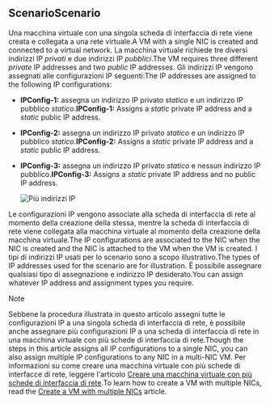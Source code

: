 ## <a name="scenario"></a><span data-ttu-id="3e38f-101">Scenario</span><span class="sxs-lookup"><span data-stu-id="3e38f-101">Scenario</span></span>
<span data-ttu-id="3e38f-102">Una macchina virtuale con una singola scheda di interfaccia di rete viene creata e collegata a una rete virtuale.</span><span class="sxs-lookup"><span data-stu-id="3e38f-102">A VM with a single NIC is created and connected to a virtual network.</span></span> <span data-ttu-id="3e38f-103">La macchina virtuale richiede tre diversi indirizzi IP *privati* e due indirizzi IP *pubblici*.</span><span class="sxs-lookup"><span data-stu-id="3e38f-103">The VM requires three different *private* IP addresses and two *public* IP addresses.</span></span> <span data-ttu-id="3e38f-104">Gli indirizzi IP vengono assegnati alle configurazioni IP seguenti:</span><span class="sxs-lookup"><span data-stu-id="3e38f-104">The IP addresses are assigned to the following IP configurations:</span></span>

* <span data-ttu-id="3e38f-105">**IPConfig-1:** assegna un indirizzo IP privato *statico* e un indirizzo IP pubblico *statico*.</span><span class="sxs-lookup"><span data-stu-id="3e38f-105">**IPConfig-1:** Assigns a *static* private IP address and a *static* public IP address.</span></span>
* <span data-ttu-id="3e38f-106">**IPConfig-2:** assegna un indirizzo IP privato *statico* e un indirizzo IP pubblico *statico*.</span><span class="sxs-lookup"><span data-stu-id="3e38f-106">**IPConfig-2:** Assigns a *static* private IP address and a *static* public IP address.</span></span>
* <span data-ttu-id="3e38f-107">**IPConfig-3:** assegna un indirizzo IP privato *statico* e nessun indirizzo IP pubblico.</span><span class="sxs-lookup"><span data-stu-id="3e38f-107">**IPConfig-3:** Assigns a *static* private IP address and no public IP address.</span></span>
  
    ![Più indirizzi IP](./media/virtual-network-multiple-ip-addresses-scenario/multiple-ipconfigs.png)

<span data-ttu-id="3e38f-109">Le configurazioni IP vengono associate alla scheda di interfaccia di rete al momento della creazione della stessa, mentre la scheda di interfaccia di rete viene collegata alla macchina virtuale al momento della creazione della macchina virtuale.</span><span class="sxs-lookup"><span data-stu-id="3e38f-109">The IP configurations are associated to the NIC when the NIC is created and the NIC is attached to the VM when the VM is created.</span></span> <span data-ttu-id="3e38f-110">I tipi di indirizzi IP usati per lo scenario sono a scopo illustrativo.</span><span class="sxs-lookup"><span data-stu-id="3e38f-110">The types of IP addresses used for the scenario are for illustration.</span></span> <span data-ttu-id="3e38f-111">È possibile assegnare qualsiasi tipo di assegnazione e indirizzo IP desiderato.</span><span class="sxs-lookup"><span data-stu-id="3e38f-111">You can assign whatever IP address and assignment types you require.</span></span>

> [!NOTE]
> <span data-ttu-id="3e38f-112">Sebbene la procedura illustrata in questo articolo assegni tutte le configurazioni IP a una singola scheda di interfaccia di rete, è possibile anche assegnare più configurazioni IP a una scheda di interfaccia di rete in una macchina virtuale con più schede di interfaccia di rete.</span><span class="sxs-lookup"><span data-stu-id="3e38f-112">Though the steps in this article assigns all IP configurations to a single NIC, you can also assign multiple IP configurations to any NIC in a multi-NIC VM.</span></span> <span data-ttu-id="3e38f-113">Per informazioni su come creare una macchina virtuale con più schede di interfacce di rete, leggere l'articolo [Creare una macchina virtuale con più schede di interfaccia di rete](../articles/virtual-network/virtual-network-deploy-multinic-arm-ps.md).</span><span class="sxs-lookup"><span data-stu-id="3e38f-113">To learn how to create a VM with multiple NICs, read the [Create a VM with multiple NICs](../articles/virtual-network/virtual-network-deploy-multinic-arm-ps.md) article.</span></span>